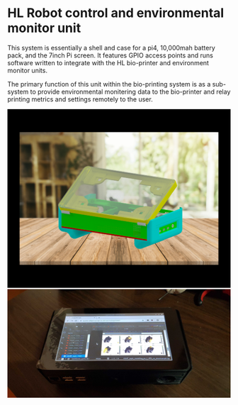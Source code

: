 # HL Robot control and environmental monitor unit
This system is essentially a shell and case for a pi4, 10,000mah battery pack, and the 7inch Pi screen. It features GPIO access points and runs software written to integrate with the HL bio-printer and environment monitor units.

The primary function of this unit within the bio-printing system is as a sub-system to provide environmental monitering data to the bio-printer and relay printing metrics and settings remotely to the user.

![alt text](https://github.com/haniffalab/HL_open_source_hardware/blob/main/2_HL_pi_robot_control_unit/pi_hinged_controller_proto.png)
![alt text](https://github.com/haniffalab/HL_open_source_hardware/blob/main/2_HL_pi_robot_control_unit/pi_hinged_controller_proto_built.png)


